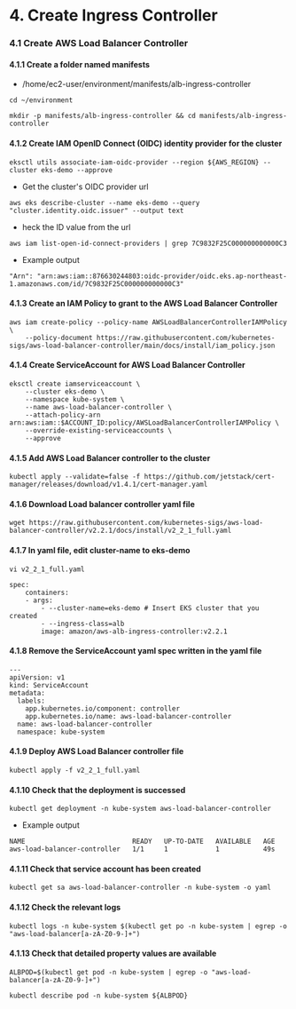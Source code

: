 # 4. Create Ingress Controller

### 4.1 Create AWS Load Balancer Controller
#### 4.1.1 Create a folder named manifests 
- /home/ec2-user/environment/manifests/alb-ingress-controller
```
cd ~/environment

mkdir -p manifests/alb-ingress-controller && cd manifests/alb-ingress-controller
```

#### 4.1.2 Create IAM OpenID Connect (OIDC) identity provider for the cluster
```
eksctl utils associate-iam-oidc-provider --region ${AWS_REGION} --cluster eks-demo --approve
```

- Get the cluster's OIDC provider url
```
aws eks describe-cluster --name eks-demo --query "cluster.identity.oidc.issuer" --output text
```

- heck the ID value from the url
```
aws iam list-open-id-connect-providers | grep 7C9832F25C000000000000C3
```

- Example output
```
"Arn": "arn:aws:iam::876630244803:oidc-provider/oidc.eks.ap-northeast-1.amazonaws.com/id/7C9832F25C000000000000C3"
```

#### 4.1.3 Create an IAM Policy to grant to the AWS Load Balancer Controller
```
aws iam create-policy --policy-name AWSLoadBalancerControllerIAMPolicy \
    --policy-document https://raw.githubusercontent.com/kubernetes-sigs/aws-load-balancer-controller/main/docs/install/iam_policy.json
```

#### 4.1.4 Create ServiceAccount for AWS Load Balancer Controller
```
eksctl create iamserviceaccount \
    --cluster eks-demo \
    --namespace kube-system \
    --name aws-load-balancer-controller \
    --attach-policy-arn arn:aws:iam::$ACCOUNT_ID:policy/AWSLoadBalancerControllerIAMPolicy \
    --override-existing-serviceaccounts \
    --approve
```

#### 4.1.5 Add AWS Load Balancer controller to the cluster
```
kubectl apply --validate=false -f https://github.com/jetstack/cert-manager/releases/download/v1.4.1/cert-manager.yaml
```

#### 4.1.6 Download Load balancer controller yaml file
```
wget https://raw.githubusercontent.com/kubernetes-sigs/aws-load-balancer-controller/v2.2.1/docs/install/v2_2_1_full.yaml
```

#### 4.1.7 In yaml file, edit cluster-name to eks-demo
```
vi v2_2_1_full.yaml
```
```
spec:
    containers:
    - args:
        - --cluster-name=eks-demo # Insert EKS cluster that you created
        - --ingress-class=alb
        image: amazon/aws-alb-ingress-controller:v2.2.1
```

#### 4.1.8 Remove the ServiceAccount yaml spec written in the yaml file
```
---
apiVersion: v1
kind: ServiceAccount
metadata:
  labels:
    app.kubernetes.io/component: controller
    app.kubernetes.io/name: aws-load-balancer-controller
  name: aws-load-balancer-controller
  namespace: kube-system
```

#### 4.1.9 Deploy AWS Load Balancer controller file
```
kubectl apply -f v2_2_1_full.yaml
```

#### 4.1.10 Check that the deployment is successed 
```
kubectl get deployment -n kube-system aws-load-balancer-controller
```

- Example output
```
NAME                           READY   UP-TO-DATE   AVAILABLE   AGE
aws-load-balancer-controller   1/1     1            1           49s
```

#### 4.1.11 Check that service account has been created
```
kubectl get sa aws-load-balancer-controller -n kube-system -o yaml
```

#### 4.1.12 Check the relevant logs 
```
kubectl logs -n kube-system $(kubectl get po -n kube-system | egrep -o "aws-load-balancer[a-zA-Z0-9-]+")
```

#### 4.1.13 Check that detailed property values are available
```
ALBPOD=$(kubectl get pod -n kube-system | egrep -o "aws-load-balancer[a-zA-Z0-9-]+")

kubectl describe pod -n kube-system ${ALBPOD}
```

